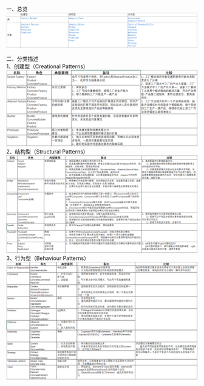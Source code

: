 一、总览
 ![avatar](./image/97b58ac4-43e2-4b8d-af65-3ca39ea47fb7.png)

二、分类描述 <br>
1、创建型（Creational Patterns）
![avatar](./image/2f4030e8-78ad-4ed8-b19a-d451a69a5509.png)
2、结构型（Structural Patterns）
![avatar](./image/179f7ee8-e96a-4a3e-9adb-7b0d9d06a58a.png)
3、行为型（Behaviour Patterns）
![avatar](./image/65c58bd3-6780-42ed-8ed9-c4c4e82e7bae.png)
